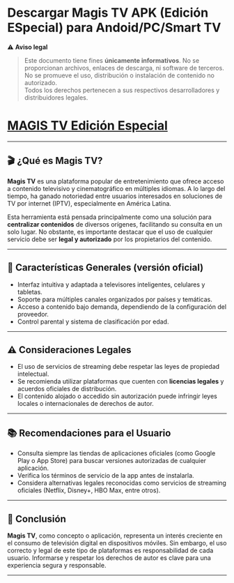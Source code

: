 # Descargar Magis TV APK (Edición ESpecial) para Andoid/PC/Smart TV

⚠️ **Aviso legal**  
> Este documento tiene fines **únicamente informativos**. No se proporcionan archivos, enlaces de descarga, ni software de terceros. No se promueve el uso, distribución o instalación de contenido no autorizado.  
> Todos los derechos pertenecen a sus respectivos desarrolladores y distribuidores legales.

# [MAGIS TV Edición Especial](https://modilimitado.io/magistv-apk/)
---

## 🎬 ¿Qué es Magis TV?

**Magis TV** es una plataforma popular de entretenimiento que ofrece acceso a contenido televisivo y cinematográfico en múltiples idiomas. A lo largo del tiempo, ha ganado notoriedad entre usuarios interesados en soluciones de TV por internet (IPTV), especialmente en América Latina.

Esta herramienta está pensada principalmente como una solución para **centralizar contenidos** de diversos orígenes, facilitando su consulta en un solo lugar. No obstante, es importante destacar que el uso de cualquier servicio debe ser **legal y autorizado** por los propietarios del contenido.

---

## 🧩 Características Generales (versión oficial)

- Interfaz intuitiva y adaptada a televisores inteligentes, celulares y tabletas.
- Soporte para múltiples canales organizados por países y temáticas.
- Acceso a contenido bajo demanda, dependiendo de la configuración del proveedor.
- Control parental y sistema de clasificación por edad.

---

## ⚠️ Consideraciones Legales

- El uso de servicios de streaming debe respetar las leyes de propiedad intelectual.
- Se recomienda utilizar plataformas que cuenten con **licencias legales** y acuerdos oficiales de distribución.
- El contenido alojado o accedido sin autorización puede infringir leyes locales o internacionales de derechos de autor.

---

## 📚 Recomendaciones para el Usuario

- Consulta siempre las tiendas de aplicaciones oficiales (como Google Play o App Store) para buscar versiones autorizadas de cualquier aplicación.
- Verifica los términos de servicio de la app antes de instalarla.
- Considera alternativas legales reconocidas como servicios de streaming oficiales (Netflix, Disney+, HBO Max, entre otros).

---

## 🧠 Conclusión

**Magis TV**, como concepto o aplicación, representa un interés creciente en el consumo de televisión digital en dispositivos móviles. Sin embargo, el uso correcto y legal de este tipo de plataformas es responsabilidad de cada usuario. Informarse y respetar los derechos de autor es clave para una experiencia segura y responsable.

---
